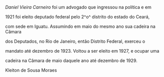

*Daniel Vieira Carneiro* foi um advogado que ingressou na política e em

1921 foi eleito deputado federal pelo 2^o^ distrito do estado do Ceará,

com sede em Iguatu. Assumindo em maio do mesmo ano sua cadeira na Câmara

dos Deputados, no Rio de Janeiro, então Distrito Federal, exerceu o

mandato até dezembro de 1923. Voltou a ser eleito em 1927, e ocupar uma

cadeira na Câmara de maio daquele ano até dezembro de 1929.



Kleiton de Sousa Moraes



